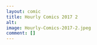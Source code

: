 ```yaml
---
layout: comic
title: Hourly Comics 2017 2
alt: 
image: Hourly-Comics-2017-2.jpeg
comment: []
---
```

